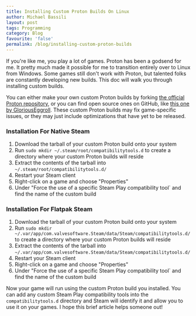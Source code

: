 ```yaml
---
title: Installing Custom Proton Builds On Linux
author: Michael Bassili
layout: post
tags: Programming
category: Blog
favourite: 'false'
permalink: /blog/installing-custom-proton-builds
---
```


If you're like me, you play a lot of games. Proton has been a godsend for me. It pretty much made it possible for me to transition entirely over to Linux from Windows. Some games still don't work with Proton, but talented folks are constantly developing new builds. This doc will walk you through installing custom builds.

You can either make your own custom Proton builds by forking [the official Proton repository](https://github.com/ValveSoftware/Proton), or you can find open source ones on GitHub, like [this one by GloriousEggroll](https://github.com/GloriousEggroll/proton-ge-custom). These custom Proton builds may fix game-specific issues, or they may just include optimizations that have yet to be released. 

### Installation For Native Steam

1. Download the tarball of your custom Proton build onto your system
2. Run `sudo mkdir ~/.steam/root/compatibilitytools.d` to create a directory where your custom Proton builds will reside
3. Extract the contents of the tarball into `~/.steam/root/compatibilitytools.d/` 
4. Restart your Steam client
5. Right-click on a game and choose "Properties"
6. Under "Force the use of a specific Steam Play compatibility tool` and find the name of the custom build


### Installation For Flatpak Steam

1. Download the tarball of your custom Proton build onto your system
2. Run `sudo mkdir ~/.var/app/com.valvesoftware.Steam/data/Steam/compatibilitytools.d/` to create a directory where your custom Proton builds will reside
3. Extract the contents of the tarball into `~/.var/app/com.valvesoftware.Steam/data/Steam/compatibilitytools.d/`
4. Restart your Steam client
5. Right-click on a game and choose "Properties"
6. Under "Force the use of a specific Steam Play compatibility tool` and find the name of the custom build

Now your game will run using the custom Proton build you installed. You can add any custom Steam Play compatibility tools into the `compatibilitytools.d` directory and Steam will identify it and allow you to use it on your games. I hope this brief article helps someone out!
